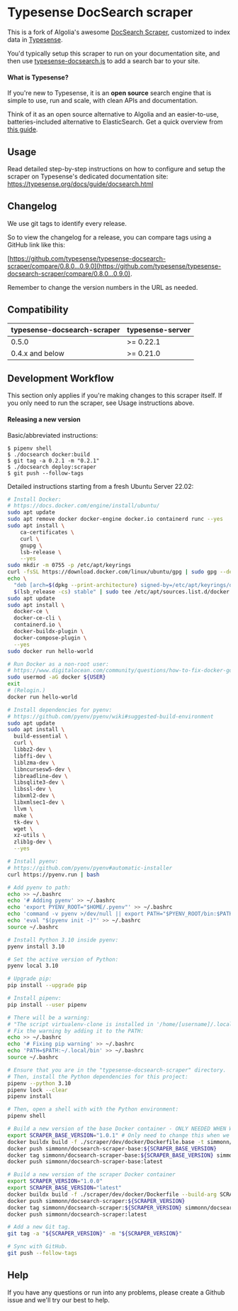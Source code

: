 # Typesense DocSearch scraper

This is a fork of Algolia's awesome [DocSearch Scraper](https://github.com/algolia/docsearch-scraper), customized to index data in [Typesense](https://typesense.org). 

You'd typically setup this scraper to run on your documentation site, and then use [typesense-docsearch.js](https://github.com/typesense/typesense-docsearch.js) to add a search bar to your site. 

#### What is Typesense? 

If you're new to Typesense, it is an **open source** search engine that is simple to use, run and scale, with clean APIs and documentation. 

Think of it as an open source alternative to Algolia and an easier-to-use, batteries-included alternative to ElasticSearch. Get a quick overview from [this guide](https://typesense.org/guide/).

## Usage

Read detailed step-by-step instructions on how to configure and setup the scraper on Typesense's dedicated documentation site: https://typesense.org/docs/guide/docsearch.html

## Changelog

We use git tags to identify every release. 

So to view the changelog for a release, you can compare tags using a GitHub link like this:

[https://github.com/typesense/typesense-docsearch-scraper/compare/0.8.0...0.9.0](https://github.com/typesense/typesense-docsearch-scraper/compare/0.8.0...0.9.0).

Remember to change the version numbers in the URL as needed. 

## Compatibility

| typesense-docsearch-scraper | typesense-server |
| --- | --- |
| 0.5.0 | >= 0.22.1 |
| 0.4.x and below | >= 0.21.0  |

## Development Workflow

This section only applies if you're making changes to this scraper itself. If you only need to run the scraper, see Usage instructions above.

#### Releasing a new version

Basic/abbreviated instructions:

```shellsession
$ pipenv shell
$ ./docsearch docker:build
$ git tag -a 0.2.1 -m "0.2.1"
$ ./docsearch deploy:scraper
$ git push --follow-tags
```

Detailed instructions starting from a fresh Ubuntu Server 22.02:

```bash
# Install Docker:
# https://docs.docker.com/engine/install/ubuntu/
sudo apt update
sudo apt remove docker docker-engine docker.io containerd runc --yes
sudo apt install \
    ca-certificates \
    curl \
    gnupg \
    lsb-release \
    --yes
sudo mkdir -m 0755 -p /etc/apt/keyrings
curl -fsSL https://download.docker.com/linux/ubuntu/gpg | sudo gpg --dearmor -o /etc/apt/keyrings/docker.gpg
echo \
  "deb [arch=$(dpkg --print-architecture) signed-by=/etc/apt/keyrings/docker.gpg] https://download.docker.com/linux/ubuntu \
  $(lsb_release -cs) stable" | sudo tee /etc/apt/sources.list.d/docker.list > /dev/null
sudo apt update
sudo apt install \
  docker-ce \
  docker-ce-cli \
  containerd.io \
  docker-buildx-plugin \
  docker-compose-plugin \
  --yes
sudo docker run hello-world

# Run Docker as a non-root user:
# https://www.digitalocean.com/community/questions/how-to-fix-docker-got-permission-denied-while-trying-to-connect-to-the-docker-daemon-socket
sudo usermod -aG docker ${USER}
exit
# (Relogin.)
docker run hello-world

# Install dependencies for pyenv:
# https://github.com/pyenv/pyenv/wiki#suggested-build-environment
sudo apt update
sudo apt install \
  build-essential \
  curl \
  libbz2-dev \
  libffi-dev \
  liblzma-dev \
  libncursesw5-dev \
  libreadline-dev \
  libsqlite3-dev \
  libssl-dev \
  libxml2-dev \
  libxmlsec1-dev \
  llvm \
  make \
  tk-dev \
  wget \
  xz-utils \
  zlib1g-dev \
  --yes

# Install pyenv:
# https://github.com/pyenv/pyenv#automatic-installer
curl https://pyenv.run | bash

# Add pyenv to path:
echo >> ~/.bashrc
echo '# Adding pyenv' >> ~/.bashrc
echo 'export PYENV_ROOT="$HOME/.pyenv"' >> ~/.bashrc
echo 'command -v pyenv >/dev/null || export PATH="$PYENV_ROOT/bin:$PATH"' >> ~/.bashrc
echo 'eval "$(pyenv init -)"' >> ~/.bashrc
source ~/.bashrc

# Install Python 3.10 inside pyenv:
pyenv install 3.10

# Set the active version of Python:
pyenv local 3.10

# Upgrade pip:
pip install --upgrade pip

# Install pipenv:
pip install --user pipenv

# There will be a warning:
# "The script virtualenv-clone is installed in '/home/[username]/.local.bin' which is not on PATH."
# Fix the warning by adding it to the PATH:
echo >> ~/.bashrc
echo '# Fixing pip warning' >> ~/.bashrc
echo 'PATH=$PATH:~/.local/bin' >> ~/.bashrc
source ~/.bashrc

# Ensure that you are in the "typesense-docsearch-scraper" directory.
# Then, install the Python dependencies for this project:
pipenv --python 3.10
pipenv lock --clear
pipenv install

# Then, open a shell with with the Python environment:
pipenv shell

# Build a new version of the base Docker container - ONLY NEEDED WHEN WE CHANGE DEPENDENCIES
export SCRAPER_BASE_VERSION="1.0.1" # Only need to change this when we update dependencies
docker buildx build -f ./scraper/dev/docker/Dockerfile.base -t simmonn/docsearch-scraper-base:${SCRAPER_BASE_VERSION} .
docker push simmonn/docsearch-scraper-base:${SCRAPER_BASE_VERSION}
docker tag simmonn/docsearch-scraper-base:${SCRAPER_BASE_VERSION} simmonn/docsearch-scraper-base:latest
docker push simmonn/docsearch-scraper-base:latest

# Build a new version of the scraper Docker container
export SCRAPER_VERSION="1.0.0"
export SCRAPER_BASE_VERSION="latest"
docker buildx build -f ./scraper/dev/docker/Dockerfile --build-arg SCRAPER_BASE_VERSION=${SCRAPER_BASE_VERSION} -t simmonn/docsearch-scraper:${SCRAPER_VERSION} .
docker push simmonn/docsearch-scraper:${SCRAPER_VERSION}
docker tag simmonn/docsearch-scraper:${SCRAPER_VERSION} simmonn/docsearch-scraper:latest
docker push simmonn/docsearch-scraper:latest

# Add a new Git tag.
git tag -a "${SCRAPER_VERSION}" -m "${SCRAPER_VERSION}"

# Sync with GitHub.
git push --follow-tags


```

## Help

If you have any questions or run into any problems, please create a Github issue and we'll try our best to help.

